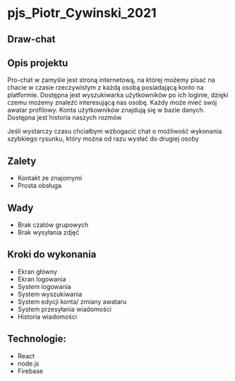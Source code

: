 # pjs_Piotr_Cywinski_2021
## Draw-chat

## Opis projektu
Pro-chat w zamyśle jest stroną internetową, na której możemy pisać na chacie w czasie rzeczywistym z każdą osobą posiadającą konto na platformie. Dostępna jest wyszukiwarka użytkowników po ich loginie, dzięki czemu możemy znaleźć interesującą nas osobę. Każdy może mieć swój awatar profilowy. Konta użytkowników znajdują się w bazie danych. Dostępna jest historia naszych rozmów

Jeśli wystarczy czasu chciałbym wzbogacić chat o możliwość wykonania szybkiego rysunku, który można od razu wysłać do drugiej osoby

## Zalety
- Kontakt ze znajomymi
- Prosta obsługa

## Wady
- Brak czatów grupowych
- Brak wysyłania zdjęć

## Kroki do wykonania
- Ekran główny
- Ekran logowania
- System logowania
- System wyszukiwania
- System edycji konta/ zmiany awataru
- System przesyłania wiadomości
- Historia wiadomości

## Technologie:
- React
- node.js
- Firebase
